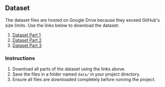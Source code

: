 ## Dataset

The dataset files are hosted on Google Drive because they exceed GitHub's size limits. Use the links below to download the dataset:

1. [Dataset Part 1](https://drive.google.com/uc?id=1Spm8ambCyxjYmBZS8J0Jc9DSeZG5w7Q3&export=download)  
2. [Dataset Part 2](https://drive.google.com/uc?id=1OQy3utH04MXNBXPHpSu55hHLojVbSxk5&export=download)  
3. [Dataset Part 3](https://drive.google.com/uc?id=1xSZyJvgc_7SM7tWs1a0ZyU_1WnBSsr-1&export=download)

### Instructions
1. Download all parts of the dataset using the links above.
2. Save the files in a folder named `data/` in your project directory.
3. Ensure all files are downloaded completely before running the project.
